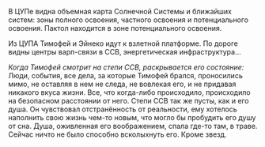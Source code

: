 В ЦУПе видна объемная карта Солнечной Системы и ближайших систем: зоны полного освоения, частного освоения и потенциального освоения. Пактол находится в зоне потенциального освоения.

Из ЦУПА Тимофей и Эйнеко идут к взлетной платформе. По дороге видны центры варп-связи в ССВ, энергетическая инфраструктура...

*Когда Тимофей смотрит на степи ССВ, раскрывается его состояние:*
Люди, события, все дела, за которые Тимофей брался, проносились мимо, не оставляя в нем не следа, не вовлекая его, и не придавая никакого вкуса жизни. Все, что когда-либо происходило, происходило на безопасном расстоянии от него.
Степи ССВ так же пусты, как и его душа. Он чувствовал отстранённость от реальности, ему хотелось наполнить свою жизнь чем-то новым, что могло бы пробудить его душу от сна. Душа, оживленная его воображением, спала где-то там, в траве.
Сейчас ничто не было способно всколыхнуть его. Кроме звезд.